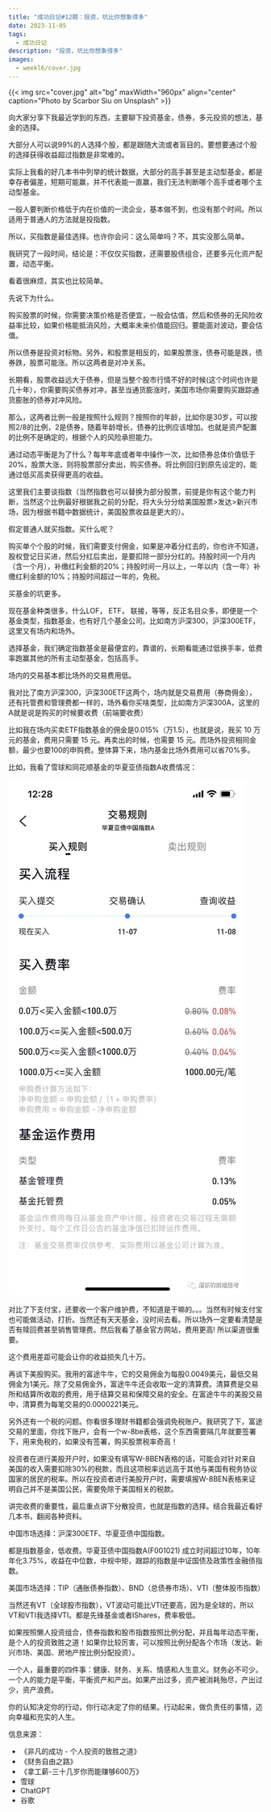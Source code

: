 ```yaml
---
title: "成功日记#12期：投资，坑比你想象得多"
date: 2023-11-05
tags:
  - 成功日记
description: "投资，坑比你想象得多"
images:
  - weekl6/cover.jpg
---
```


{{< img src="cover.jpg" alt="bg" maxWidth="960px" align="center" caption="Photo by Scarbor Siu on Unsplash" >}}

向大家分享下我最近学到的东西，主要聊下投资基金，债券，多元投资的想法，基金的选择。

大部分人可以说99%的人选择个股，都是跟随大流或者盲目的。要想要通过个股的选择获得收益超过指数是非常难的。

实际上我看的好几本书中列举的统计数据，大部分的高手甚至是主动型基金，都是幸存者偏差，短期可能赢，并不代表能一直赢，我们无法判断哪个高手或者哪个主动型基金。

一般人要判断价格低于内在价值的一流企业，基本做不到，也没有那个时间。所以适用于普通人的方法就是投指数。

所以，买指数是最佳选择。也许你会问：这么简单吗？不，其实没那么简单。

我研究了一段时间，结论是：不仅仅买指数，还需要股债组合，还要多元化资产配置，动态平衡。

看着很麻烦，其实也比较简单。

先说下为什么。

购买股票的时候，你需要决策价格是否便宜，一般会估值，然后和债券的无风险收益率比较，如果价格能抵消风险，大概率未来价值能回归。要能面对波动，要会估值。

所以债券是投资对标物。另外，和股票是相反的，如果股票涨，债券可能是跌，债券跌，股票可能涨。所以这两者是对冲关系。

长期看，股票收益远大于债券，但是当整个股市行情不好的时候(这个时间也许是几十年），你需要购买债券对冲，甚至当通货膨涨时，美国市场你需要购买跟踪通货膨胀的债券对冲风险。

那么，这两者比例一般是按照什么规则？按照你的年龄，比如你是30岁，可以按照2/8的比例，2是债券，随着年龄增长，债券的比例应该增加。也就是资产配置的比例不是确定的，根据个人的风险承担能力。

通过动态平衡是为了什么？每年年底或者年中操作一次，比如债券总体价值低于20%，股票大涨，则将股票部分卖出，购买债券。将比例回归到原先设定的，能通过低买高卖获得更高的收益。

这里我们主要谈指数（当然指数也可以替换为部分股票，前提是你有这个能力判断，当然这个比例最好根据我之前的分配，将大头分分给美国股票>发达>新兴市场，因为根据书籍中数据统计，美国股票收益是更大的）。

假定普通人就买指数。买什么呢？

购买单个个股的时候，我们需要支付佣金，如果是冲着分红去的，你也许不知道，股权登记日买进，然后分红后卖出，是要扣除一部分分红的。持股时间一个月内（含一个月），补缴红利金额的20%；持股时间一月以上，一年以内（含一年）补缴红利金额的10%；持股时间超过一年的，免税。

买基金的坑更多。

现在基金种类很多，什么LOF， ETF， 联接，等等，反正名目众多，即便是一个基金类型，指数基金，也有好几个基金公司。比如南方沪深300，沪深300ETF，这里又有场内和场外。

选择基金，我们确定指数基金是最便宜的，靠谱的，长期看能通过低换手率，低费率跑赢其他的所有主动型基金，包括高手。

场内的交易基本都比场外的交易费用低。

我对比了南方沪深300，沪深300ETF这两个，场内就是交易费用（券商佣金），还有托管费和管理费都一样的，场外看你买啥类型，比如南方沪深300A，这里的A就是说是购买的时候要收费（前端要收费）

比如我在场内买卖ETF指数基金的佣金是0.015%（万1.5），也就是说，我买 10 万元的基金，费用只需要 15 元。再卖出的时候，也需要 15 元。而场外投资相同金额，最少也要100的申购费。整体算下来，场内基金比场外费用可以省70%多。

比如，我看了雪球和同花顺基金的华夏亚债指数A收费情况：

![](ddd.png)

对比了下支付宝，还要收一个客户维护费，不知道是干嘛的。。。当然有时候支付宝也可能做活动，打折。当然还有天天基金，没时间去看。所以场外一定要看清楚是否有赎回费甚至销售管理费。然后我看了基金官方网站，费用更高! 所以渠道很重要。

这个费用差距可能会让你的收益损失几十万。

再谈下美股购买。我用的富途牛牛，它的交易佣金为每股0.0049美元，最低交易佣金为1美元。除了交易佣金外，富途牛牛还会收取一定的清算费。清算费是交易所和结算所收取的费用，用于结算交易和保障交易的安全。在富途牛牛的美股交易中，清算费为每笔交易的0.0000221美元。

另外还有一个税的问题。你看很多理财书籍都会强调免税账户。我研究了下，富途交易的里面，你找下账户，会有一个w-8be表格，这个东西需要隔几年就要签署下，用来免税的，如果没有签署，购买股票税率奇高！

投资者在进行美股开户时，如果没有填写W-8BEN表格的话，可能会对针对来自美国的收入需要扣除30%的税款，而且这项税率远远高于其他与美国有税务协议国家的居民的税率。所以在投资者进行美股开户时，需要填报W-8BEN表格来证明自己并不是美国公民，需要免除于美国相关的税款。

讲完收费的重要性，最后重点讲下分散投资，也就是指数的选择。结合我最近看好几本书，翻阅各种资料。

中国市场选择：沪深300ETF、华夏亚债中国指数。

都是指数基金，低收费。华夏亚债中国指数A(F001021)  成立时间超过10年，10年年化3.75%，收益在中位数，中规中矩，跟踪的指数是中证国债及政策性金融债指数。

美国市场选择：TIP（通胀债券指数）、BND（总债券市场）、VTI（整体股市指数）

当然还有VT（全球股市指数），VT波动可能比VTI还要高，因为是全球的，所以VT和VTI我选择VTI。都是先锋基金或者IShares，费率极低。

如果按照懒人投资组合，债券指数和股市指数按照比例分配，并且每年动态平衡，是个人的投资致胜之道！如果你比较厉害，可以按照比例分配各个市场（发达、新兴市场、美国、房地产按比例分配投资）。

一个人，最重要的四件事：健康、财务、关系、情感和人生意义。财务必不可少。一个人的能力是平衡，平衡资产和产出。如果产出过多，资产被消耗殆尽，产出过少，资产浪费。

你的认知决定你的行动，你行动决定了你的结果。行动起来，做负责任的事情，迈向幸福和充实的人生。

信息来源：

- 《非凡的成功 - 个人投资的致胜之道》  
- 《财务自由之路》  
- 《拿工薪-三十几岁你而能赚够600万》  
- 雪球
- ChatGPT
- 谷歌